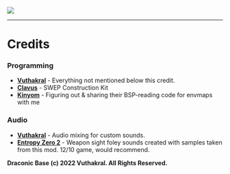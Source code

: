 ![](https://i.imgur.com/Wrq6sPn.png)
_____

# Credits

### Programming
- **[Vuthakral](http://vuthakral.com/)** - Everything not mentioned below this credit.
- **[Clavus](https://github.com/Clavus)** - SWEP Construction Kit
- **[Kinyom](https://github.com/Kinyom)** - Figuring out & sharing their BSP-reading code for envmaps with me

### Audio
- **[Vuthakral](http://vuthakral.com/)** - Audio mixing for custom sounds.
- **[Entropy Zero 2](https://store.steampowered.com/app/1583720/Entropy__Zero_2/)** - Weapon sight foley sounds created with samples taken from this mod. 12/10 game, would recommend.

**Draconic Base (c) 2022 Vuthakral. All Rights Reserved.**